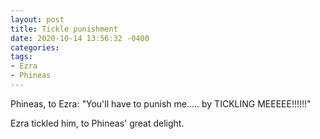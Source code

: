 ```yaml
---
layout: post
title: Tickle punishment
date: 2020-10-14 13:56:32 -0400
categories:
tags:
- Ezra
- Phineas
---
```


Phineas, to Ezra: "You'll have to punish me..... by TICKLING MEEEEE!!!!!!"

Ezra tickled him, to Phineas' great delight.

